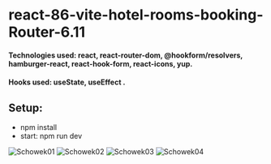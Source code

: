 # react-86-vite-hotel-rooms-booking-Router-6.11

#### Technologies used: react, react-router-dom, @hookform/resolvers, hamburger-react, react-hook-form, react-icons, yup.
#### Hooks used: useState, useEffect  .
## Setup:
* npm install
* start: npm run dev

![Schowek01](https://github.com/ajarek/react-86-vite-hotel-rooms-booking-Router-6.11/assets/61388692/2ecc3958-a8cb-46dc-a8a3-89ee01091040)
![Schowek02](https://github.com/ajarek/react-86-vite-hotel-rooms-booking-Router-6.11/assets/61388692/1c62e0e6-bf05-4605-a4eb-af7dad6ea2a4)
![Schowek03](https://github.com/ajarek/react-86-vite-hotel-rooms-booking-Router-6.11/assets/61388692/b16c6df0-feba-4dae-8133-d7d789adf7af)
![Schowek04](https://github.com/ajarek/react-86-vite-hotel-rooms-booking-Router-6.11/assets/61388692/3bd25f50-d93b-431b-921f-a1e99933cea8)
